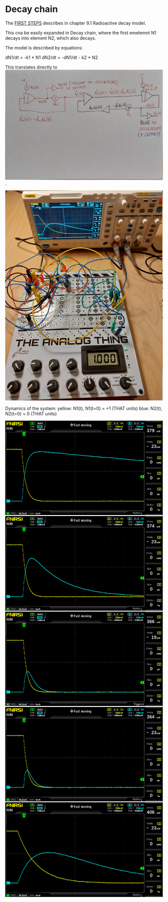 # Decay chain

The [FIRST STEPS](../THAT_First_Steps.pdf) describes in chapter 9.1 Radioactive decay model.

This cna be easily expanded in Decay chain, where the first emelemnt N1 decays into element N2, which also decays.

The model is described by equations:

dN1/dt = -k1 * N1
dN2/dt = -dN1/dt - k2 * N2

This translates directly to ![schematics](schematics.jpg).

![wiring](wiring.jpg)

Dynamics of the system:
yellow: N1(t), N1(t=0) = +1 (THAT units)
blue:   N2(t), N2(t=0) = 0  (THAT units)

![01_decay_chain_2_elements](01_decay_chain_2_elements.png)
![02_decay_chain_2_elements](02_decay_chain_2_elements.png)
![03_decay_chain_2_elements](03_decay_chain_2_elements.png)
![04_decay_chain_2_elements](04_decay_chain_2_elements.png)
![05_decay_chain_2_elements](05_decay_chain_2_elements.png)


